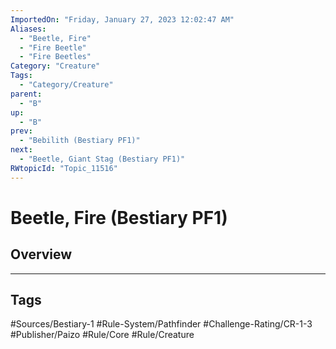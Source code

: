 ```yaml
---
ImportedOn: "Friday, January 27, 2023 12:02:47 AM"
Aliases:
  - "Beetle, Fire"
  - "Fire Beetle"
  - "Fire Beetles"
Category: "Creature"
Tags:
  - "Category/Creature"
parent:
  - "B"
up:
  - "B"
prev:
  - "Bebilith (Bestiary PF1)"
next:
  - "Beetle, Giant Stag (Bestiary PF1)"
RWtopicId: "Topic_11516"
---
```

# Beetle, Fire (Bestiary PF1)
## Overview

---
## Tags
#Sources/Bestiary-1 #Rule-System/Pathfinder #Challenge-Rating/CR-1-3 #Publisher/Paizo #Rule/Core #Rule/Creature

